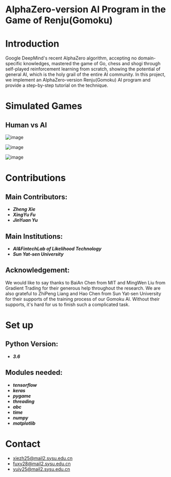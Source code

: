 # AlphaZero-version AI Program in the Game of Renju(Gomoku)

Introduction
====
Google DeepMind's recent AlphaZero algorithm, accepting no domain-specific knowledges, mastered the game of Go, chess and shogi through self-played reinforcement learning from scratch, showing the potential of general AI, which is the holy grail of the entire AI community. In this project, we implement an AlphaZero-version Renju(Gomoku) AI program and provide a step-by-step tutorial on the technique.

Simulated Games
====
Human vs AI
-------
![image](https://github.com/PolyKen/AlphaRenju_Zero/blob/master/picture/man_vs_ai_1.png)

![image](https://github.com/PolyKen/AlphaRenju_Zero/blob/master/picture/man_vs_ai_2.png)

![image](https://github.com/PolyKen/AlphaRenju_Zero/blob/master/picture/man_vs_ai_3.png)

Contributions
====
Main Contributors:
-------
- ***Zheng Xie***
- ***XingYu Fu***
- ***JinYuan Yu***

Main Institutions:
-------
- ***AI&FintechLab of Likelihood Technology***
- ***Sun Yat-sen University***

Acknowledgement:
-------
We would like to say thanks to BaiAn Chen from MIT and MingWen Liu from Gradient Trading for their generous help throughout the research. We are also grateful to ZhiPeng Liang and Hao Chen from Sun Yat-sen University for their supports of the training process of our Gomoku AI. Without their supports, it's hard for us to finish such a complicated task.

Set up
====
Python Version:
-------
- ***3.6***

Modules needed:
-------
- ***tensorflow***
- ***keras***
- ***pygame***
- ***threading***
- ***abc***
- ***time***
- ***numpy***
- ***matplotlib***

Contact
====
- xiezh25@mail2.sysu.edu.cn
- fuxy28@mail2.sysu.edu.cn
- yujy25@mail2.sysu.edu.cn
